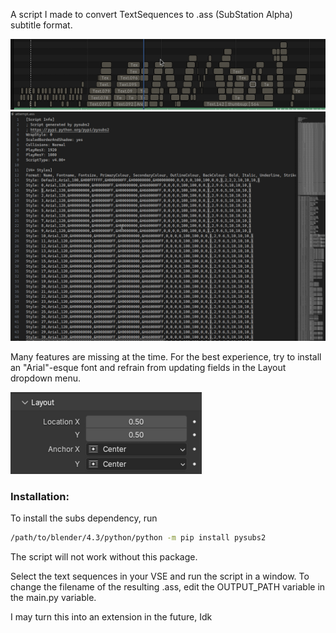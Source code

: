 A script I made to convert TextSequences to .ass (SubStation Alpha) subtitle format.


![alt text](github/sequence.png)
![alt text](github/file.png)


Many features are missing at the time. For the best experience, try to install an "Arial"-esque font and refrain from updating fields in the Layout dropdown menu.

![alt text](github/layout.png)

### Installation:

To install the subs dependency, run 
```bash
/path/to/blender/4.3/python/python -m pip install pysubs2
```
The script will not work without this package.


Select the text sequences in your VSE and run the 
script in a window.
To change the filename of the resulting .ass, edit the OUTPUT_PATH variable in the main.py variable.

I may turn this into an extension in the future, Idk